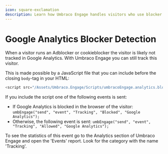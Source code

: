 ```yaml
---
icon: square-exclamation
description: Learn how Umbraco Engage handles visitors who use blocker detection.
---
```


# Google Analytics Blocker Detection

When a visitor runs an Adblocker or cookieblocker the visitor is likely not tracked in Google Analytics. With Umbraco Engage you can still track this visitor.

This is made possible by a JavaScript file that you can include before the closing `body`-tag in your HTML:

```js
<script src="/Assets/Umbraco.Engage/Scripts/umbracoEngage.analytics.blockerdetection.js"></script>
```

If you include the script one of the following events is sent:

* If Google Analytics is blocked in the browser of the visitor: `umbEngage("send", "event", "Tracking", "Blocked", "Google Analytics");`
* Otherwise, the following event is sent: `umbEngage("send", "event", "Tracking", "Allowed", "Google Analytics");`

To see the statistics of this event go to the Analytics section of Umbraco Engage and open the 'Events' report. Look for the category with the name 'Tracking'.
